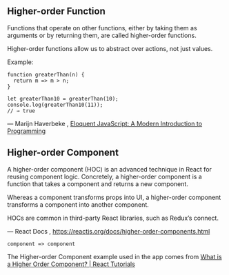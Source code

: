 ## Higher-order Function

Functions that operate on other functions, either by taking them as arguments or by returning them, are called higher-order functions.

Higher-order functions allow us to abstract over actions, not just values.

Example:

```
function greaterThan(n) {
  return m => m > n;
}

let greaterThan10 = greaterThan(10);
console.log(greaterThan10(11));
// → true
```

― Marijn Haverbeke , [Eloquent JavaScript: A Modern Introduction to Programming](https://eloquentjavascript.net/05_higher_order.html)

## Higher-order Component

A higher-order component (HOC) is an advanced technique in React for reusing component logic. Concretely, a higher-order component is a function that takes a component and returns a new component.

Whereas a component transforms props into UI, a higher-order component transforms a component into another component.

HOCs are common in third-party React libraries, such as Redux’s connect.

― React Docs , https://reactjs.org/docs/higher-order-components.html

```
component => component
```

The Higher-order Component example used in the app comes from [What is a Higher Order Component? | React Tutorials
](https://www.youtube.com/watch?v=JZcKgeulFM0)
